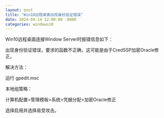```yaml
---
layout: post
title: "Win10远程桌面出现身份验证错误"
date: 2024-04-14 12:00:00 -0000
categories: windows10
---
```

Win10远程桌面连接Window Server时报错信息如下：

出现身份验证错误，要求的函数不正确，这可能是由于CredSSP加密Oracle修正。

解决方法：

运行 gpedit.msc

本地组策略：

计算机配置>管理模板>系统>凭据分配>加密Oracle修正

选择启用并选择易受攻击。